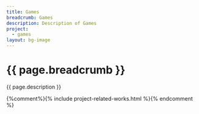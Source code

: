 ```yaml
---
title: Games
breadcrumb: Games
description: Description of Games
project:
  - games
layout: bg-image
---
```

# {{ page.breadcrumb }}

{{ page.description }}

{%comment%}{% include project-related-works.html %}{% endcomment %}
